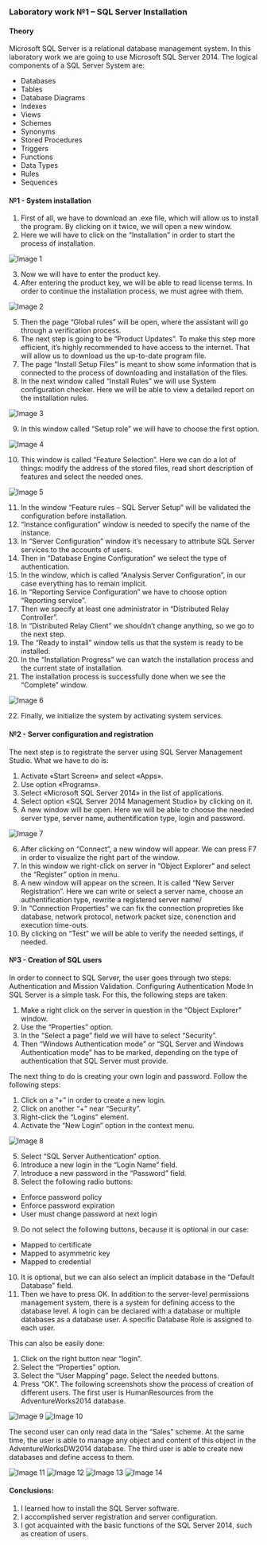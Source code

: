 ### Laboratory work №1 – SQL Server Installation

#### Theory

Microsoft SQL Server is a relational database management system. In this laboratory work we are going to use Microsoft SQL Server 2014. The logical components of a SQL Server System are:
* Databases
* Tables
*	Database Diagrams
* Indexes
* Views
* Schemes
* Synonyms
* Stored Procedures
* Triggers
* Functions
* Data Types
* Rules
* Sequences

#### №1 - System installation
1.	First of all, we have to download an .exe file, which will allow us to install the program. By clicking on it twice, we will open a new window. 
2.	Here we will have to click on the “Installation” in order to start the process of installation.

![Image 1](https://github.com/AnastasiaFAF172/SQL/raw/images/1.png)

3. Now we will have to enter the product key.
4. After entering the product key, we will be able to read license terms. In order to continue the installation process, we must agree with them.

![Image 2](https://github.com/AnastasiaFAF172/SQL/raw/images/2.png)

5.	Then the page “Global rules” will be open, where the assistant will go through a verification process.
6.	The next step is going to be “Product Updates”. To make this step more efficient, it’s highly recommended to have access to the internet. That will allow us to download us the up-to-date program file.
7.	The page “Install Setup Files” is meant to show some information that is connected to the process of downloading and installation of the files.
8.	In the next window called “Install Rules” we will use System configuration checker. Here we will be able to view a detailed report on the installation rules.

![Image 3](https://github.com/AnastasiaFAF172/SQL/raw/images/3.png)

9.	In this window called “Setup role” we will have to choose the first option.

![Image 4](https://github.com/AnastasiaFAF172/SQL/raw/images/4.png)

10.	This window is called “Feature Selection”. Here we can do a lot of things: modify the address of the stored files, read short description of features and select the needed ones.

![Image 5](https://github.com/AnastasiaFAF172/SQL/raw/images/5.png)

11.	In the window “Feature rules – SQL Server Setup” will be validated the configuration before installation.
12.	“Instance configuration” window is needed to specify the name of the instance.
13.	In “Server Configuration” window it’s necessary to attribute SQL Server services to the accounts of users.
14.	Then in “Database Engine Configuration” we select the type of authentication. 
15.	In the window, which is called “Analysis Server Configuration”, in our case everything has to remain implicit. 
16.	In “Reporting Service Configuration” we have to choose option “Reporting service”.
17.	Then we specify at least one administrator in “Distributed Relay Controller”.
18.	In “Distributed Relay Client” we shouldn’t change anything, so we go to the next step.
19.	The “Ready to install” window tells us that the system is ready to be installed.
20.	In the “Installation Progress” we can watch the installation process and the current state of installation.
21.	The installation process is successfully done when we see the “Complete” window.

![Image 6](https://github.com/AnastasiaFAF172/SQL/raw/images/6.png)

22.	Finally, we initialize the system by activating system services.

#### №2 - Server configuration and registration

The next step is to registrate the server using SQL Server Management Studio. What we have to do is:
1.	Activate «Start Screen» and select «Apps».
2.	Use option «Programs».
3.	Select «Microsoft SQL Server 2014» in the list of applications.
4.	Select option «SQL Server 2014 Management Studio» by clicking on it.
5.	A new window will be open. Here we will be able to choose the needed server type, server name, authentification type, login and password.

![Image 7](https://github.com/AnastasiaFAF172/SQL/raw/images/7.png)

6.	After clicking on “Connect”, a new window will appear. We can press F7 in order to visualize the right part of the window.
7.	In this window we right-click on server in “Object Explorer” and select the “Register” option in menu.
8.	A new window will appear on the screen. It is called “New Server Registration”. Here we can write or select a server name, choose an authentification type, rewrite a registered server name/
9.	In “Connection Properties” we can fix the connection propreties like database, network protocol, network packet size, conenction and execution time-outs.
10.	By clicking on “Test” we will be able to verify the needed settings, if needed.

#### №3 - Creation of SQL users

In order to connect to SQL Server, the user goes through two steps: Authentication and Mission Validation. Configuring Authentication Mode In SQL Server is a simple task. For this, the following steps are taken:

1.	Make a right click on the server in question in the “Object Explorer” window.
2.	Use the “Properties” option.
3.	In the “Select a page” field we will have to select “Security”.
4.	Then “Windows Authentication mode” or “SQL Server and Windows Authentication mode” has to be marked, depending on the type of authentication that SQL Server must provide.

The next thing to do is creating your own login and password. Follow the following steps:

1.	Click on a “+” in order to create a new login.
2.	Click on another “+” near “Security”.
3.	Right-click the “Logins” element.
4.	Activate the “New Login” option in the context menu.

![Image 8](https://github.com/AnastasiaFAF172/SQL/raw/images/8.png)

5.	Select “SQL Server Authentication” option.
6.	Introduce a new login in  the “Login Name” field.
7.	Introduce a new password in the “Password” field.
8.	Select the following radio buttons: 
  *	Enforce password policy
  *	Enforce password expiration
  *	User must change password at next login
9.	Do not select the following buttons, because it is optional in our case:
  *	Mapped to certificate
  *	Mapped to asymmetric key
  *	Mapped to credential
10.	 It is optional, but we can also select an implicit database in the “Default Database” field.
11.	Then we have to press OK.
In addition to the server-level permissions management system, there is a system for defining access to the database level. A login can be declared with a database or multiple databases as a database user. A specific Database Role is assigned to each user.

This can also be easily done:

1.	Click on the right button near “login”.
2.	Select the “Properties” option.
3.	Select the “User Mapping” page. Select the needed buttons.
4.	Press “OK”.
The following screenshots show the process of creation of different users. The first user is HumanResources from the AdventureWorks2014 database.

![Image 9](https://github.com/AnastasiaFAF172/SQL/raw/images/9.png)
![Image 10](https://github.com/AnastasiaFAF172/SQL/raw/images/10.png)

The second user can only read data in the “Sales” scheme. At the same time, the user is able to manage any object and content of this object in the AdventureWorksDW2014 database. The third user is able to create new databases and define access to them.

![Image 11](https://github.com/AnastasiaFAF172/SQL/raw/images/11.png)
![Image 12](https://github.com/AnastasiaFAF172/SQL/raw/images/12.png)
![Image 13](https://github.com/AnastasiaFAF172/SQL/raw/images/13.png)
![Image 14](https://github.com/AnastasiaFAF172/SQL/raw/images/14.png)

#### Conclusions:

1.	I learned how to install the SQL Server software.
2.	I accomplished server registration and server configuration.
3.	I got acquainted with the basic functions of the SQL Server 2014, such as creation of users.

